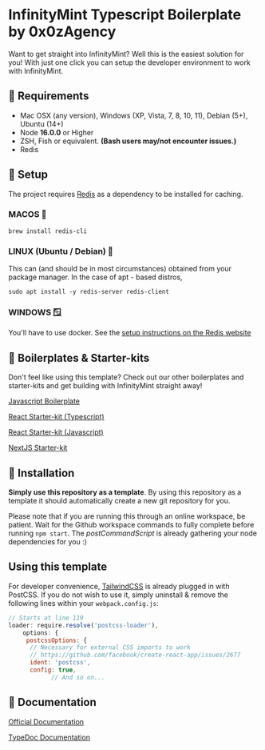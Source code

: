 # InfinityMint Typescript Boilerplate by 0x0zAgency

Want to get straight into InfinityMint? Well this is the easiest solution for you! With just one click you can setup the developer environment to work with InfinityMint.

## 🗿 Requirements

- Mac OSX (any version), Windows (XP, Vista, 7, 8, 10, 11), Debian (5+), Ubuntu (14+)
- Node **16.0.0** or Higher
- ZSH, Fish or equivalent. **(Bash users may/not encounter issues.)**
- Redis

## 🗿 Setup

The project requires [Redis](<https://redis.io>) as a dependency to be installed for caching.

### MACOS 🍎

`brew install redis-cli`

### LINUX (Ubuntu / Debian) 🐧

This can (and should be in most circumstances) obtained from your package manager.
In the case of apt - based distros,

`sudo apt install -y redis-server redis-client`

### WINDOWS 🪟

You'll have to use docker. See the [setup instructions on the Redis website](<https://redis.io/download/#redis-downloads>)

## 🗿 Boilerplates & Starter-kits

Don't feel like using this template? Check out our other boilerplates and starter-kits and get building with InfinityMint straight away!

[Javascript Boilerplate](https://github.com/0x0zAgency/infinitymint-javascript-boilerplate)

[React Starter-kit (Typescript)](https://github.com/0x0zAgency/infinitymint-react-typescript-starterkit)

[React Starter-kit (Javascript)](https://github.com/0x0zAgency/infinitymint-react-javascript-starterkit)

[NextJS Starter-kit](https://github.com/0x0zAgency/infinitymint-nextjs-starterkit)

## 🗿 Installation

**Simply use this repository as a template**. By using this repository as a template it should automatically create a new git repository for you.

Please note that if you are running this through an online workspace, be patient. Wait for the Github workspace commands to fully complete before running `npm start`. The *postCommandScript* is already gathering your node dependencies for you :)

## Using this template

For developer convenience, [TailwindCSS](<https://tailwindcss.com>) is already plugged in with PostCSS.
If you do not wish to use it, simply uninstall & remove the following lines within your `webpack.config.js`:

```js
// Starts at line 119
loader: require.resolve('postcss-loader'),
    options: {
     postcssOptions: {
      // Necessary for external CSS imports to work
      // https://github.com/facebook/create-react-app/issues/2677
      ident: 'postcss',
      config: true,
			// And so on...
```

## 🗿 Documentation

[Official Documentation](https://docs.infinitymint.app)

[TypeDoc Documentation](https://typedoc.org/)
